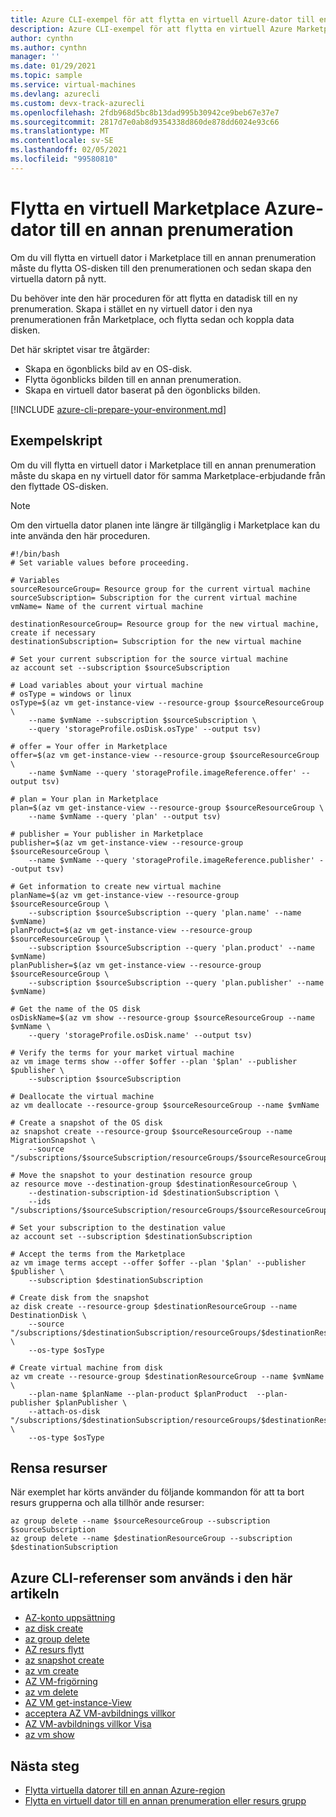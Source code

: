 ```yaml
---
title: Azure CLI-exempel för att flytta en virtuell Azure-dator till en annan prenumeration
description: Azure CLI-exempel för att flytta en virtuell Azure Marketplace-dator till en annan prenumeration.
author: cynthn
ms.author: cynthn
manager: ''
ms.date: 01/29/2021
ms.topic: sample
ms.service: virtual-machines
ms.devlang: azurecli
ms.custom: devx-track-azurecli
ms.openlocfilehash: 2fdb968d5bc8b13dad995b30942ce9beb67e37e7
ms.sourcegitcommit: 2817d7e0ab8d9354338d860de878dd6024e93c66
ms.translationtype: MT
ms.contentlocale: sv-SE
ms.lasthandoff: 02/05/2021
ms.locfileid: "99580810"
---
```

# <a name="move-a-marketplace-azure-virtual-machine-to-another-subscription"></a>Flytta en virtuell Marketplace Azure-dator till en annan prenumeration

Om du vill flytta en virtuell dator i Marketplace till en annan prenumeration måste du flytta OS-disken till den prenumerationen och sedan skapa den virtuella datorn på nytt.

Du behöver inte den här proceduren för att flytta en datadisk till en ny prenumeration. Skapa i stället en ny virtuell dator i den nya prenumerationen från Marketplace, och flytta sedan och koppla data disken.

Det här skriptet visar tre åtgärder:

- Skapa en ögonblicks bild av en OS-disk.
- Flytta ögonblicks bilden till en annan prenumeration.
- Skapa en virtuell dator baserat på den ögonblicks bilden.

[!INCLUDE [azure-cli-prepare-your-environment.md](../../includes/azure-cli-prepare-your-environment.md)]

## <a name="sample-script"></a>Exempelskript

Om du vill flytta en virtuell dator i Marketplace till en annan prenumeration måste du skapa en ny virtuell dator för samma Marketplace-erbjudande från den flyttade OS-disken.

> [!NOTE]
> Om den virtuella dator planen inte längre är tillgänglig i Marketplace kan du inte använda den här proceduren.

```azurecli
#!/bin/bash
# Set variable values before proceeding. 

# Variables
sourceResourceGroup= Resource group for the current virtual machine
sourceSubscription= Subscription for the current virtual machine
vmName= Name of the current virtual machine

destinationResourceGroup= Resource group for the new virtual machine, create if necessary
destinationSubscription= Subscription for the new virtual machine

# Set your current subscription for the source virtual machine
az account set --subscription $sourceSubscription

# Load variables about your virtual machine
# osType = windows or linux
osType=$(az vm get-instance-view --resource-group $sourceResourceGroup \
    --name $vmName --subscription $sourceSubscription \
    --query 'storageProfile.osDisk.osType' --output tsv)

# offer = Your offer in Marketplace
offer=$(az vm get-instance-view --resource-group $sourceResourceGroup \
    --name $vmName --query 'storageProfile.imageReference.offer' --output tsv)

# plan = Your plan in Marketplace
plan=$(az vm get-instance-view --resource-group $sourceResourceGroup \
    --name $vmName --query 'plan' --output tsv)

# publisher = Your publisher in Marketplace
publisher=$(az vm get-instance-view --resource-group $sourceResourceGroup \
    --name $vmName --query 'storageProfile.imageReference.publisher' --output tsv)

# Get information to create new virtual machine
planName=$(az vm get-instance-view --resource-group $sourceResourceGroup \
    --subscription $sourceSubscription --query 'plan.name' --name $vmName)
planProduct=$(az vm get-instance-view --resource-group $sourceResourceGroup \
    --subscription $sourceSubscription --query 'plan.product' --name $vmName)
planPublisher=$(az vm get-instance-view --resource-group $sourceResourceGroup \
    --subscription $sourceSubscription --query 'plan.publisher' --name $vmName)

# Get the name of the OS disk
osDiskName=$(az vm show --resource-group $sourceResourceGroup --name $vmName \
    --query 'storageProfile.osDisk.name' --output tsv)

# Verify the terms for your market virtual machine
az vm image terms show --offer $offer --plan '$plan' --publisher $publisher \
    --subscription $sourceSubscription

# Deallocate the virtual machine
az vm deallocate --resource-group $sourceResourceGroup --name $vmName

# Create a snapshot of the OS disk
az snapshot create --resource-group $sourceResourceGroup --name MigrationSnapshot \
    --source "/subscriptions/$sourceSubscription/resourceGroups/$sourceResourceGroup/providers/Microsoft.Compute/disks/$osDiskName"

# Move the snapshot to your destination resource group
az resource move --destination-group $destinationResourceGroup \
    --destination-subscription-id $destinationSubscription \
    --ids "/subscriptions/$sourceSubscription/resourceGroups/$sourceResourceGroup/providers/Microsoft.Compute/snapshots/MigrationSnapshot"

# Set your subscription to the destination value
az account set --subscription $destinationSubscription

# Accept the terms from the Marketplace
az vm image terms accept --offer $offer --plan '$plan' --publisher $publisher \
    --subscription $destinationSubscription

# Create disk from the snapshot 
az disk create --resource-group $destinationResourceGroup --name DestinationDisk \
    --source "/subscriptions/$destinationSubscription/resourceGroups/$destinationResourceGroup/providers/Microsoft.Compute/snapshots/MigrationSnapshot" \
    --os-type $osType

# Create virtual machine from disk
az vm create --resource-group $destinationResourceGroup --name $vmName \
    --plan-name $planName --plan-product $planProduct  --plan-publisher $planPublisher \
    --attach-os-disk "/subscriptions/$destinationSubscription/resourceGroups/$destinationResourceGroup/providers/Microsoft.Compute/disks/DestinationDisk" \
    --os-type $osType
```

## <a name="clean-up-resources"></a>Rensa resurser

När exemplet har körts använder du följande kommandon för att ta bort resurs grupperna och alla tillhör ande resurser:

```azurecli
az group delete --name $sourceResourceGroup --subscription $sourceSubscription
az group delete --name $destinationResourceGroup --subscription $destinationSubscription
```

## <a name="azure-cli-references-used-in-this-article"></a>Azure CLI-referenser som används i den här artikeln

- [AZ-konto uppsättning](/cli/azure/account#az_account_set)
- [az disk create](/cli/azure/disk#az_disk_create)
- [az group delete](/cli/azure/group#az_group_delete)
- [AZ resurs flytt](/cli/azure/resource#az_resource_move)
- [az snapshot create](/cli/azure/snapshot#az_snapshot_create)
- [az vm create](/cli/azure/vm#az_vm_create)
- [AZ VM-frigörning](/cli/azure/vm#az_vm_deallocate)
- [az vm delete](/cli/azure/vm#az_vm_delete)
- [AZ VM get-instance-View](/cli/azure/vm#az_vm_get_instance_view)
- [acceptera AZ VM-avbildnings villkor](/cli/azure/vm/image/terms#az_vm_image_terms_accept)
- [AZ VM-avbildnings villkor Visa](/cli/azure/vm/image/terms#az_vm_image_terms_show)
- [az vm show](/cli/azure/vm#az_vm_show)

## <a name="next-steps"></a>Nästa steg

- [Flytta virtuella datorer till en annan Azure-region](../site-recovery/azure-to-azure-tutorial-migrate.md)
- [Flytta en virtuell dator till en annan prenumeration eller resurs grupp](/linux/move-vm.md)
